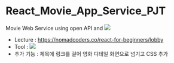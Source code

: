 # React_Movie_App_Service_PJT

Movie Web Service using open API and <img src="https://img.shields.io/badge/React-61DAFB?style=plastic-square&logo=React&logoColor=white"/>

- Lecture : https://nomadcoders.co/react-for-beginners/lobby
- Tool : <img src="https://img.shields.io/badge/vs Code-007ACC?style=plastic-square&logo=Visual Studio Code&logoColor=white"/>
- 추가 기능 : 제목에 링크를 걸어 영화 디테일 화면으로 넘기고 CSS 추가
